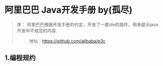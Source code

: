 # 阿里巴巴 Java开发手册 by(孤尽)

> 序： 阿里巴巴根据开发手册的约定，开发了一套ide的插件，用来提示java开发中不规范的内容.
>> 地址：https://github.com/alibaba/p3c

## 1.编程规约
